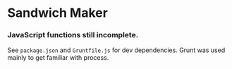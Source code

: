 # Sandwich Maker

### JavaScript functions still incomplete. 

See `package.json` and `Gruntfile.js` for dev dependencies. Grunt was used mainly to get familiar with process. 
